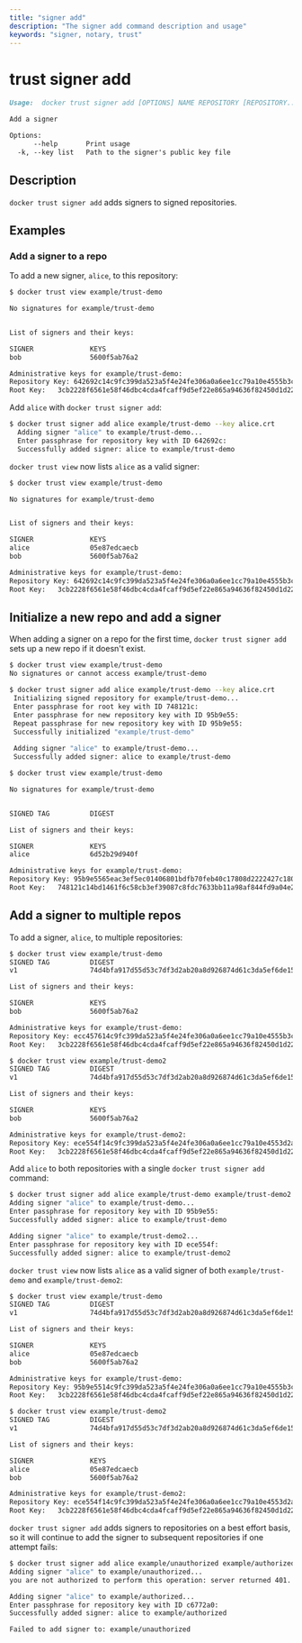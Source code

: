```yaml
---
title: "signer add"
description: "The signer add command description and usage"
keywords: "signer, notary, trust"
---
```


<!-- This file is maintained within the docker/cli Github
     repository at https://github.com/docker/cli/. Make all
     pull requests against that repo. If you see this file in
     another repository, consider it read-only there, as it will
     periodically be overwritten by the definitive file. Pull
     requests which include edits to this file in other repositories
     will be rejected.
-->

# trust signer add

```markdown
Usage:	docker trust signer add [OPTIONS] NAME REPOSITORY [REPOSITORY...]

Add a signer

Options:
      --help       Print usage
  -k, --key list   Path to the signer's public key file
```

## Description

`docker trust signer add` adds signers to signed repositories.

## Examples

### Add a signer to a repo

To add a new signer, `alice`, to this repository: 

```bash
$ docker trust view example/trust-demo

No signatures for example/trust-demo


List of signers and their keys:

SIGNER              KEYS
bob                 5600f5ab76a2

Administrative keys for example/trust-demo:
Repository Key:	642692c14c9fc399da523a5f4e24fe306a0a6ee1cc79a10e4555b3c6ab02f71e
Root Key:	3cb2228f6561e58f46dbc4cda4fcaff9d5ef22e865a94636f82450d1d2234949
```

Add `alice` with `docker trust signer add`:

```bash
$ docker trust signer add alice example/trust-demo --key alice.crt
  Adding signer "alice" to example/trust-demo...
  Enter passphrase for repository key with ID 642692c: 
  Successfully added signer: alice to example/trust-demo
```

`docker trust view` now lists `alice` as a valid signer:

```bash
$ docker trust view example/trust-demo

No signatures for example/trust-demo


List of signers and their keys:

SIGNER              KEYS
alice               05e87edcaecb
bob                 5600f5ab76a2

Administrative keys for example/trust-demo:
Repository Key:	642692c14c9fc399da523a5f4e24fe306a0a6ee1cc79a10e4555b3c6ab02f71e
Root Key:	3cb2228f6561e58f46dbc4cda4fcaff9d5ef22e865a94636f82450d1d2234949
```

## Initialize a new repo and add a signer

When adding a signer on a repo for the first time, `docker trust signer add` sets up a new repo if it doesn't exist.

```bash
$ docker trust view example/trust-demo
No signatures or cannot access example/trust-demo
```

```bash
$ docker trust signer add alice example/trust-demo --key alice.crt
 Initializing signed repository for example/trust-demo...
 Enter passphrase for root key with ID 748121c: 
 Enter passphrase for new repository key with ID 95b9e55: 
 Repeat passphrase for new repository key with ID 95b9e55: 
 Successfully initialized "example/trust-demo"
 
 Adding signer "alice" to example/trust-demo...
 Successfully added signer: alice to example/trust-demo
```

```bash
$ docker trust view example/trust-demo

No signatures for example/trust-demo


SIGNED TAG          DIGEST                                                             SIGNERS

List of signers and their keys:

SIGNER              KEYS
alice               6d52b29d940f

Administrative keys for example/trust-demo:
Repository Key:	95b9e5565eac3ef5ec01406801bdfb70feb40c17808d2222427c18046eb63beb
Root Key:	748121c14bd1461f6c58cb3ef39087c8fdc7633bb11a98af844fd9a04e208103
```

## Add a signer to multiple repos
To add a signer, `alice`, to multiple repositories: 

```bash
$ docker trust view example/trust-demo
SIGNED TAG          DIGEST                                                             SIGNERS
v1                  74d4bfa917d55d53c7df3d2ab20a8d926874d61c3da5ef6de15dd2654fc467c4   bob

List of signers and their keys:

SIGNER              KEYS
bob                 5600f5ab76a2

Administrative keys for example/trust-demo:
Repository Key:	ecc457614c9fc399da523a5f4e24fe306a0a6ee1cc79a10e4555b3c6ab02f71e
Root Key:	3cb2228f6561e58f46dbc4cda4fcaff9d5ef22e865a94636f82450d1d2234949
```
```bash
$ docker trust view example/trust-demo2
SIGNED TAG          DIGEST                                                             SIGNERS
v1                  74d4bfa917d55d53c7df3d2ab20a8d926874d61c3da5ef6de15dd2654fc467c4   bob

List of signers and their keys:

SIGNER              KEYS
bob                 5600f5ab76a2

Administrative keys for example/trust-demo2:
Repository Key:	ece554f14c9fc399da523a5f4e24fe306a0a6ee1cc79a10e4553d2ab20a8d9268
Root Key:	3cb2228f6561e58f46dbc4cda4fcaff9d5ef22e865a94636f82450d1d2234949
```
Add `alice` to both repositories with a single `docker trust signer add` command:

```bash
$ docker trust signer add alice example/trust-demo example/trust-demo2 --key alice.crt
Adding signer "alice" to example/trust-demo...
Enter passphrase for repository key with ID 95b9e55: 
Successfully added signer: alice to example/trust-demo

Adding signer "alice" to example/trust-demo2...
Enter passphrase for repository key with ID ece554f: 
Successfully added signer: alice to example/trust-demo2
```
`docker trust view` now lists `alice` as a valid signer of both `example/trust-demo` and `example/trust-demo2`:


```bash
$ docker trust view example/trust-demo
SIGNED TAG          DIGEST                                                             SIGNERS
v1                  74d4bfa917d55d53c7df3d2ab20a8d926874d61c3da5ef6de15dd2654fc467c4   bob

List of signers and their keys:

SIGNER              KEYS
alice               05e87edcaecb
bob                 5600f5ab76a2

Administrative keys for example/trust-demo:
Repository Key:	95b9e5514c9fc399da523a5f4e24fe306a0a6ee1cc79a10e4555b3c6ab02f71e
Root Key:	3cb2228f6561e58f46dbc4cda4fcaff9d5ef22e865a94636f82450d1d2234949
```
```bash
$ docker trust view example/trust-demo2
SIGNED TAG          DIGEST                                                             SIGNERS
v1                  74d4bfa917d55d53c7df3d2ab20a8d926874d61c3da5ef6de15dd2654fc467c4   bob

List of signers and their keys:

SIGNER              KEYS
alice               05e87edcaecb
bob                 5600f5ab76a2

Administrative keys for example/trust-demo2:
Repository Key:	ece554f14c9fc399da523a5f4e24fe306a0a6ee1cc79a10e4553d2ab20a8d9268
Root Key:	3cb2228f6561e58f46dbc4cda4fcaff9d5ef22e865a94636f82450d1d2234949
```


`docker trust signer add` adds signers to repositories on a best effort basis, so it will continue to add the signer to subsequent repositories if one attempt fails:

```bash
$ docker trust signer add alice example/unauthorized example/authorized --key alice.crt
Adding signer "alice" to example/unauthorized...
you are not authorized to perform this operation: server returned 401.

Adding signer "alice" to example/authorized...
Enter passphrase for repository key with ID c6772a0: 
Successfully added signer: alice to example/authorized

Failed to add signer to: example/unauthorized
```
